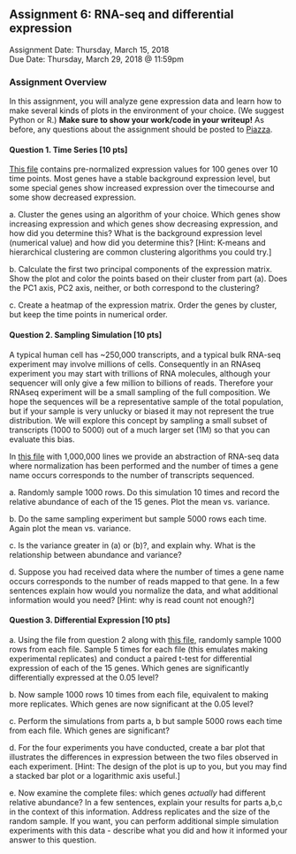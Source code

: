 ## Assignment 6: RNA-seq and differential expression
Assignment Date: Thursday, March 15, 2018  
Due Date: Thursday, March 29, 2018 @ 11:59pm  

### Assignment Overview

In this assignment, you will analyze gene expression data and learn how to make several kinds of plots in the environment of your choice. 
(We suggest Python or R.) **Make sure to show your work/code in your writeup!** As before, any questions about the assignment should be posted to 
[Piazza](https://piazza.com/class/jcumooljtd46p7).


#### Question 1. Time Series [10 pts]

[This file](http://schatz-lab.org/teaching/exercises/rnaseq/rnaseq.1.expression/expression.txt) contains pre-normalized expression 
values for 100 genes over 10 time points. Most genes have a stable background expression level, but some special genes show increased 
expression over the timecourse and some show decreased expression.

a. Cluster the genes using an algorithm of your choice. Which genes show increasing expression and which genes show decreasing expression, 
and how did you determine this? What is the background expression level (numerical value) and how did you determine this? 
[Hint: K-means and hierarchical clustering are common clustering algorithms you could try.]

b. Calculate the first two principal components of the expression matrix. Show the plot and color the points based on their cluster from part (a). 
Does the PC1 axis, PC2 axis, neither, or both correspond to the clustering?

c. Create a heatmap of the expression matrix. Order the genes by cluster, but keep the time points in numerical order.


#### Question 2. Sampling Simulation [10 pts]

A typical human cell has ~250,000 transcripts, and a typical bulk RNA-seq experiment may involve millions of cells. Consequently
in an RNAseq experiment you may start with trillions of RNA molecules, although your sequencer will only give a few million to billions of reads. 
Therefore your RNAseq experiment will be a small sampling of the full composition. We hope the sequences will be a representative
sample of the total population, but if your sample is very unlucky or biased it may not represent the true distribution. We will explore
this concept by sampling a small subset of transcripts (1000 to 5000) out of a much larger set (1M) so that you can evaluate this bias.

In [this file](data1.txt) with 1,000,000 lines we provide an abstraction of RNA-seq data where normalization has been performed and 
the number of times a gene name occurs corresponds to the number of transcripts sequenced.

a. Randomly sample 1000 rows. Do this simulation 10 times and record the relative abundance of each of the 15 genes. Plot the mean vs. variance.

b. Do the same sampling experiment but sample 5000 rows each time. Again plot the mean vs. variance.

c. Is the variance greater in (a) or (b)?, and explain why. What is the relationship between abundance and variance? 

d. Suppose you had received data where the number of times a gene name occurs corresponds to the number of reads mapped to that gene. 
In a few sentences explain how would you normalize the data, and what additional information would you need? [Hint: why is read count not enough?]

 
#### Question 3. Differential Expression [10 pts]

a. Using the file from question 2 along with [this file](data2.txt), randomly sample 1000 rows from each file. 
Sample 5 times for each file (this emulates making experimental replicates) and conduct a paired t-test for 
differential expression of each of the 15 genes. Which genes are significantly differentially expressed at the 0.05 level?

b. Now sample 1000 rows 10 times from each file, equivalent to making more replicates. Which genes are now significant at the 0.05 level?

c. Perform the simulations from parts a, b but sample 5000 rows each time from each file. Which genes are significant? 

d. For the four experiments you have conducted, create a bar plot that illustrates the differences in expression between the two files 
observed in each experiment. [Hint: The design of the plot is up to you, but you may find a stacked bar plot or a logarithmic axis useful.]

e. Now examine the complete files: which genes *actually* had different relative abundance? In a few sentences, explain your results for parts a,b,c in the 
context of this information. Address replicates and the size of the random sample. If you want, you can perform additional simple simulation 
experiments with this data - describe what you did and how it informed your answer to this question.

